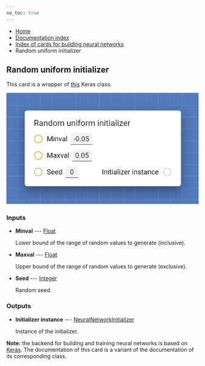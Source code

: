 ```yaml
---
no_toc: true
---
```


<ul class="breadcrumb">
    <li><a href="">Home</a></li>
    <li><a href="documentation">Documentation index</a></li>
    <li><a href="neural_network_cards/">Index of cards for building neural networks</a></li>
    <li>Random uniform initializer</li>
</ul>

## Random uniform initializer

This card is a wrapper of [this](https://keras.io/api/layers/initializers/#randomuniform-class) Keras class.

!["Random uniform initializer" card](assets/img/neural_network_cards/initializer_RandomUniform.png)


### Inputs


* **Minval** --- [Float](types/Float)

  Lower bound of the range of random values to generate (inclusive).

* **Maxval** --- [Float](types/Float)

  Upper bound of the range of random values to generate (exclusive).

* **Seed** --- [Integer](types/Integer)

  Random seed.





### Outputs


* **Initializer instance** --- [NeuralNetworkInitializer](types/NeuralNetworkInitializer)

  Instance of the initializer.






**Note:** the backend for building and training neural networks is based on [Keras](https://keras.io/). The documentation of this card is a variant of the documentation of its corresponding class.